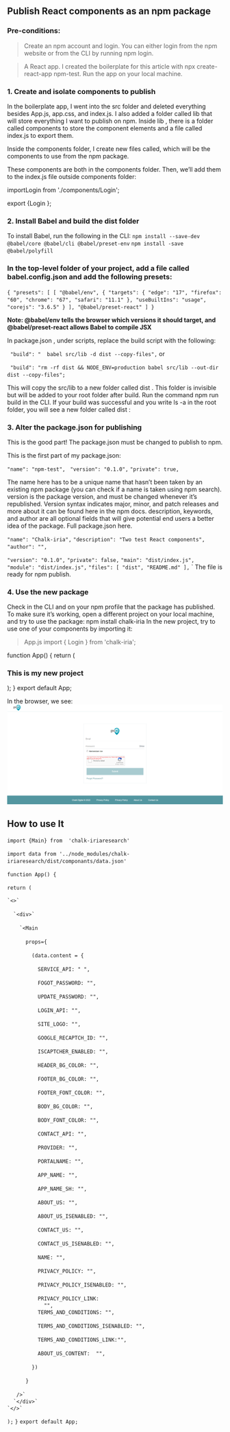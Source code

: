 ## Publish React components as an npm package

###   Pre-conditions:
> Create an npm account and login. You can either login from the npm website or from the CLI by running npm login.

> A React app. I created the boilerplate for this article with npx create-react-app npm-test. Run the app on your local machine.

### 1. Create and isolate components to publish

In the boilerplate app, I went into the src folder and deleted everything besides App.js, app.css, and index.js.
I also added a folder called lib that will store everything I want to publish on npm. Inside lib , there is a folder called components to store the component elements and a file called index.js to export them.


Inside the components folder, I create new files called, which will be the components to use from the npm package. 

These components are both in the components folder. Then, we’ll add them to the index.js file outside components folder:

importLogin from './components/Login';

export {Login };

### 2. Install Babel and build the dist folder
To install Babel, run the following in the CLI:
  `npm install --save-dev @babel/core @babel/cli @babel/preset-env`
  `npm install -save @babel/polyfill`

### In the top-level folder of your project, add a file called babel.config.json and add the following presets:

`{
 "presets": [
  [
   "@babel/env",
    {
     "targets": {
     "edge": "17",
     "firefox": "60",
     "chrome": "67",
     "safari": "11.1"
      },
   "useBuiltIns": "usage",
   "corejs": "3.6.5"
    }
],
   "@babel/preset-react"
]
}`


**Note: @babel/env tells the browser which versions it should target, and @babel/preset-react allows Babel to compile JSX**


In package.json , under scripts, replace the build script with the following:

` "build": "  babel src/lib -d dist --copy-files",`
or

` "build": "rm -rf dist && NODE_ENV=production babel src/lib --out-dir dist --copy-files";`

This will copy the src/lib to a new folder called dist . This folder is invisible but will be added to your root folder after build.
Run the command npm run build in the CLI.
If your build was successful and you write ls -a in the root folder, you will see a new folder called dist :


### 3. Alter the package.json for publishing

This is the good part! The package.json must be changed to publish to npm.

This is the first part of my package.json:

`"name": "npm-test",`
` "version": "0.1.0",`
`"private": true,`

The name here has to be a unique name that hasn’t been taken by an existing npm package (you can check if a name is taken using npm search). version is the package version, and must be changed whenever it’s republished. Version syntax indicates major, minor, and patch releases and more about it can be found here in the npm docs.
description, keywords, and author are all optional fields that will give potential end users a better idea of the package. Full package.json here.

`"name": "Chalk-iria",`
`"description": "Two test React components",`
`"author": "",`

`"version": "0.1.0",`
`"private": false,`
`"main": "dist/index.js",`
`"module": "dist/index.js",`
`"files": [ "dist", "README.md" ],`
`
The file is ready for npm publish.

### 4. Use the new package
Check in the CLI and on your npm profile that the package has published. To make sure it’s working, open a different project on your local machine, and try to use the package:
npm install chalk-iria
In the new project, try to use one of your components by importing it:


> App.js
import { Login } from 'chalk-iria';

function App() {
return (
  <Flex >
   <h3>This is my new project</h3>
   <Login/>
  </Flex>
);
}
export default App;

In the browser, we see:
![NPM package ui](ui.png)


## How to use It 


`import {Main} from  'chalk-iriaresearch'`

`import data from '../node_modules/chalk-iriaresearch/dist/componants/data.json'`

`function App() {`
 
  `return (`

    `<>`

      `<div>`

        `<Main

          props={

            (data.content = {

              SERVICE_API: " ",

              FOGOT_PASSWORD: "",

              UPDATE_PASSWORD: "",

              LOGIN_API: "",

              SITE_LOGO: "",

              GOOGLE_RECAPTCH_ID: "",

              ISCAPTCHER_ENABLED: "",

              HEADER_BG_COLOR: "",

              FOOTER_BG_COLOR: "",

              FOOTER_FONT_COLOR: "",

              BODY_BG_COLOR: "",

              BODY_FONT_COLOR: "",

              CONTACT_API: "",

              PROVIDER: "",

              PORTALNAME: "",

              APP_NAME: "",

              APP_NAME_SH: "",

              ABOUT_US: "",

              ABOUT_US_ISENABLED: "",

              CONTACT_US: "",

              CONTACT_US_ISENABLED: "",

              NAME: "",

              PRIVACY_POLICY: "",

              PRIVACY_POLICY_ISENABLED: "",

              PRIVACY_POLICY_LINK:
                "",
              TERMS_AND_CONDITIONS: "",

              TERMS_AND_CONDITIONS_ISENABLED: "",

              TERMS_AND_CONDITIONS_LINK:"",

              ABOUT_US_CONTENT:  "",

            })

          }
          
       />`
      `</div>`
    `</>`
  `);`
`}`
`export default App;`

